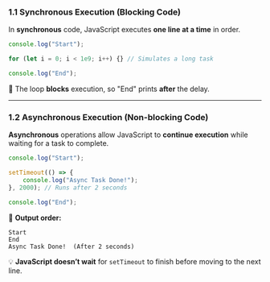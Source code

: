 ### **1.1 Synchronous Execution (Blocking Code)**

In **synchronous** code, JavaScript executes **one line at a time** in order.

```js
console.log("Start");

for (let i = 0; i < 1e9; i++) {} // Simulates a long task

console.log("End");
```

🛑 The loop **blocks** execution, so "End" prints **after** the delay.

---

### **1.2 Asynchronous Execution (Non-blocking Code)**

**Asynchronous** operations allow JavaScript to **continue execution** while waiting for a task to complete.

```js
console.log("Start");

setTimeout(() => {
    console.log("Async Task Done!");
}, 2000); // Runs after 2 seconds

console.log("End");
```

📌 **Output order:**

```
Start  
End  
Async Task Done!  (After 2 seconds)
```

💡 **JavaScript doesn’t wait** for `setTimeout` to finish before moving to the next line.
